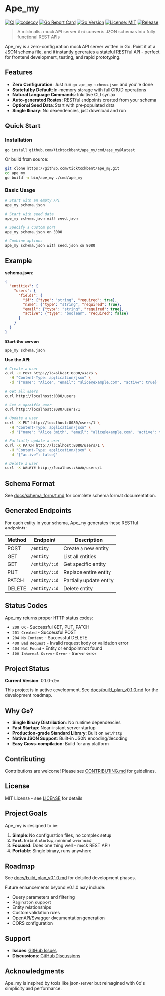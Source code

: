 # Ape_my

[![CI](https://github.com/ticktockbent/ape_my/workflows/CI/badge.svg)](https://github.com/ticktockbent/ape_my/actions)
[![codecov](https://codecov.io/gh/ticktockbent/ape_my/branch/main/graph/badge.svg)](https://codecov.io/gh/ticktockbent/ape_my)
[![Go Report Card](https://goreportcard.com/badge/github.com/ticktockbent/ape_my)](https://goreportcard.com/report/github.com/ticktockbent/ape_my)
[![Go Version](https://img.shields.io/badge/go-1.21%2B-blue)](https://go.dev/)
[![License: MIT](https://img.shields.io/badge/License-MIT-yellow.svg)](https://opensource.org/licenses/MIT)
[![Release](https://img.shields.io/github/v/release/ticktockbent/ape_my)](https://github.com/ticktockbent/ape_my/releases)

> A minimalist mock API server that converts JSON schemas into fully functional REST APIs

Ape_my is a zero-configuration mock API server written in Go. Point it at a JSON schema file, and it instantly generates a stateful RESTful API - perfect for frontend development, testing, and rapid prototyping.

## Features

- **Zero Configuration**: Just run `go ape_my schema.json` and you're done
- **Stateful by Default**: In-memory storage with full CRUD operations
- **Natural Language Commands**: Intuitive CLI syntax
- **Auto-generated Routes**: RESTful endpoints created from your schema
- **Optional Seed Data**: Start with pre-populated data
- **Single Binary**: No dependencies, just download and run

## Quick Start

### Installation

```bash
go install github.com/ticktockbent/ape_my/cmd/ape_my@latest
```

Or build from source:

```bash
git clone https://github.com/ticktockbent/ape_my.git
cd ape_my
go build -o bin/ape_my ./cmd/ape_my
```

### Basic Usage

```bash
# Start with an empty API
ape_my schema.json

# Start with seed data
ape_my schema.json with seed.json

# Specify a custom port
ape_my schema.json on 3000

# Combine options
ape_my schema.json with seed.json on 8080
```

## Example

**schema.json**:
```json
{
  "entities": {
    "users": {
      "fields": {
        "id": {"type": "string", "required": true},
        "name": {"type": "string", "required": true},
        "email": {"type": "string", "required": true},
        "active": {"type": "boolean", "required": false}
      }
    }
  }
}
```

**Start the server**:
```bash
ape_my schema.json
```

**Use the API**:
```bash
# Create a user
curl -X POST http://localhost:8080/users \
  -H "Content-Type: application/json" \
  -d '{"name": "Alice", "email": "alice@example.com", "active": true}'

# Get all users
curl http://localhost:8080/users

# Get a specific user
curl http://localhost:8080/users/1

# Update a user
curl -X PUT http://localhost:8080/users/1 \
  -H "Content-Type: application/json" \
  -d '{"name": "Alice Smith", "email": "alice@example.com", "active": true}'

# Partially update a user
curl -X PATCH http://localhost:8080/users/1 \
  -H "Content-Type: application/json" \
  -d '{"active": false}'

# Delete a user
curl -X DELETE http://localhost:8080/users/1
```

## Schema Format

See [docs/schema_format.md](docs/schema_format.md) for complete schema format documentation.

## Generated Endpoints

For each entity in your schema, Ape_my generates these RESTful endpoints:

| Method | Endpoint | Description |
|--------|----------|-------------|
| POST | `/entity` | Create a new entity |
| GET | `/entity` | List all entities |
| GET | `/entity/:id` | Get specific entity |
| PUT | `/entity/:id` | Replace entire entity |
| PATCH | `/entity/:id` | Partially update entity |
| DELETE | `/entity/:id` | Delete entity |

## Status Codes

Ape_my returns proper HTTP status codes:

- `200 OK` - Successful GET, PUT, PATCH
- `201 Created` - Successful POST
- `204 No Content` - Successful DELETE
- `400 Bad Request` - Invalid request body or validation error
- `404 Not Found` - Entity or endpoint not found
- `500 Internal Server Error` - Server error

## Project Status

**Current Version**: 0.1.0-dev

This project is in active development. See [docs/build_plan_v0.1.0.md](docs/build_plan_v0.1.0.md) for the development roadmap.

## Why Go?

- **Single Binary Distribution**: No runtime dependencies
- **Fast Startup**: Near-instant server startup
- **Production-grade Standard Library**: Built on `net/http`
- **Native JSON Support**: Built-in JSON encoding/decoding
- **Easy Cross-compilation**: Build for any platform

## Contributing

Contributions are welcome! Please see [CONTRIBUTING.md](CONTRIBUTING.md) for guidelines.

## License

MIT License - see [LICENSE](LICENSE) for details

## Project Goals

Ape_my is designed to be:

1. **Simple**: No configuration files, no complex setup
2. **Fast**: Instant startup, minimal overhead
3. **Focused**: Does one thing well - mock REST APIs
4. **Portable**: Single binary, runs anywhere

## Roadmap

See [docs/build_plan_v0.1.0.md](docs/build_plan_v0.1.0.md) for detailed development phases.

Future enhancements beyond v0.1.0 may include:
- Query parameters and filtering
- Pagination support
- Entity relationships
- Custom validation rules
- OpenAPI/Swagger documentation generation
- CORS configuration

## Support

- **Issues**: [GitHub Issues](https://github.com/ticktockbent/ape_my/issues)
- **Discussions**: [GitHub Discussions](https://github.com/ticktockbent/ape_my/discussions)

## Acknowledgments

Ape_my is inspired by tools like json-server but reimagined with Go's simplicity and performance.
